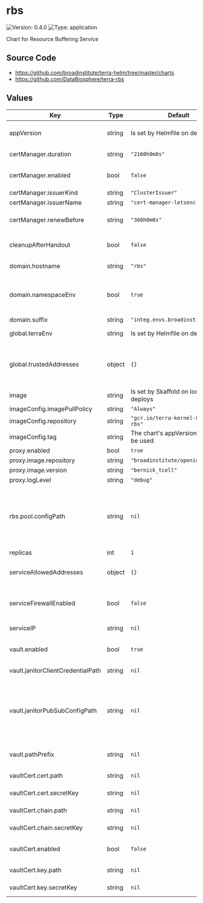 # rbs

![Version: 0.4.0](https://img.shields.io/badge/Version-0.4.0-informational?style=flat-square) ![Type: application](https://img.shields.io/badge/Type-application-informational?style=flat-square)

Chart for Resource Buffering Service

## Source Code

* <https://github.com/broadinstitute/terra-helm/tree/master/charts>
* <https://github.com/DataBiosphere/terra-rbs>

## Values

| Key | Type | Default | Description |
|-----|------|---------|-------------|
| appVersion | string | Is set by Helmfile on deploy | Service image version/tag. Required unless using `image`. |
| certManager.duration | string | `"2160h0m0s"` | Certificate duration. Defaults to 3 months. |
| certManager.enabled | bool | `false` | Enable to create certificate secret with cert-manager |
| certManager.issuerKind | string | `"ClusterIssuer"` |  |
| certManager.issuerName | string | `"cert-manager-letsencrypt-prod"` |  |
| certManager.renewBefore | string | `"360h0m0s"` | When to renew the cert. Defaults to 15 days before expiry. |
| cleanupAfterHandout | bool | `false` | Whether to publish message to Janitor after resource is handed out. |
| domain.hostname | string | `"rbs"` | Hostname of this deployment |
| domain.namespaceEnv | bool | `true` | If true, an extra level of namespacing (`global.terraEnv`) will be added between the hostname and suffix |
| domain.suffix | string | `"integ.envs.broadinstitute.org"` | Domain suffix |
| global.terraEnv | string | Is set by Helmfile on deploy | Terget Terra environment name. Required. |
| global.trustedAddresses | object | `{}` | A map of addresses that will be merged with serviceAllowedAddresses. Example: `{ "nickname": ["x.x.x.x/y", "x.x.x.x/y"] }` |
| image | string | Is set by Skaffold on local deploys | Used for local Skaffold deploys |
| imageConfig.imagePullPolicy | string | `"Always"` |  |
| imageConfig.repository | string | `"gcr.io/terra-kernel-k8s/terra-rbs"` | Image repository |
| imageConfig.tag | string | The chart's appVersion value will be used | Image tag. |
| proxy.enabled | bool | `true` |  |
| proxy.image.repository | string | `"broadinstitute/openidc-proxy"` | Proxy image repository |
| proxy.image.version | string | `"bernick_tcell"` | Proxy image tag |
| proxy.logLevel | string | `"debug"` | Proxy log level |
| rbs.pool.configPath | string | `nil` | The configuration files pools and resources. Currently all pool configs are inside Java binary under resources/ so the value is a relative path from resource/, for example: config/dev |
| replicas | int | `1` |  |
| serviceAllowedAddresses | object | `{}` | A map of addresses in the form `{ "nickname": ["x.x.x.x/y", "x.x.x.x/y"] }` |
| serviceFirewallEnabled | bool | `false` | Whether to restrict access to the service to the IPs supplied via serviceAllowedAddresses |
| serviceIP | string | `nil` | External IP of the service. Required. |
| vault.enabled | bool | `true` | When enabled, syncs required secrets from Vault |
| vault.janitorClientCredentialPath | string | `nil` | Vault path where Janitor client credential is stored. |
| vault.janitorPubSubConfigPath | string | `nil` | Janitor related configs in Vault path prefix. Required if vault.enabled and cleanupAfterHandout. Now those Janitor configs are generated by Terraform and output to Vault. |
| vault.pathPrefix | string | `nil` | Vault path prefix for secrets. Required if vault.enabled. |
| vaultCert.cert.path | string | `nil` | Path to secret containing .crt |
| vaultCert.cert.secretKey | string | `nil` | Key in secret containing .crt |
| vaultCert.chain.path | string | `nil` | Path to secret containing intermediate .crt |
| vaultCert.chain.secretKey | string | `nil` | Key in secret containing intermediate .crt |
| vaultCert.enabled | bool | `false` | Enable to sync certificate secret from Vault with secrets-manager |
| vaultCert.key.path | string | `nil` | Path to secret containing .key |
| vaultCert.key.secretKey | string | `nil` | Key in secret containing .key |
